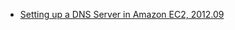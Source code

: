 

  - [Setting up a DNS Server in Amazon EC2, 2012.09](http://engineering.secondmarket.com/post/32692700987/setting-up-a-dns-server-in-amazon-ec2)
